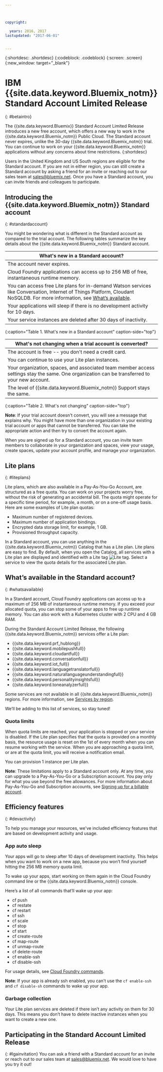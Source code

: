 ```yaml
---



copyright:

  years: 2016, 2017
lastupdated: "2017-06-01"


---
```


{:shortdesc: .shortdesc}
{:codeblock: .codeblock}
{:screen: .screen}
{:new_window: target="_blank"}

# IBM {{site.data.keyword.Bluemix_notm}} Standard Account Limited Release
{: #betaintro}

The {{site.data.keyword.Bluemix}} Standard Account Limited Release introduces a new free account, which offers a new way to work in the {{site.data.keyword.Bluemix_notm}} Public Cloud. The Standard account never expires, unlike the 30-day {{site.data.keyword.Bluemix_notm}} trial. You can continue to work on your {{site.data.keyword.Bluemix_notm}} applications without any concerns about time restrictions. 
{:shortdesc}

Users in the United Kingdom and US South regions are eligible for the Standard account. If you are not in either region, you can still create a Standard account by asking a friend for an invite or reaching out to our sales team at sales@bluemix.net. Once you have a Standard account, you can invite friends and colleagues to participate.    

## Introducing the {{site.data.keyword.Bluemix_notm}} Standard account
{: #standardaccount}

You might be wondering what is different in the Standard account as compared to the trial account. The following tables summarize the key details about the {{site.data.keyword.Bluemix_notm}} Standard account. 

|What's new in a Standard account? |    
|-----------------|
| The account never expires. |
| Cloud Foundry applications can access up to 256 MB of free, instantaneous runtime memory. |
| You can access free Lite plans for in-demand Watson services like Conversation, Internet of Things Platform, Cloudant NoSQLDB. For more information, see [What’s available](/docs/pricing/standard_account.html#whatsavailable). |
| Your applications will sleep if there is no development activity for 10 days. |
| Your service instances are deleted after 30 days of inactivity. |
{:caption="Table 1. What's new in a Standard account" caption-side="top"}

|What's not changing when a trial account is converted? | 
|-----------------|
|The account is free -- you don't need a credit card. |
|You can continue to use your Lite plan instances. |
|Your organization, spaces, and associated team member access settings stay the same. One organization can be transferred to your new account. |
|The level of {{site.data.keyword.Bluemix_notm}} Support stays the same. |
{:caption="Table 2. What's not changing" caption-side="top"}

**Note**: If your trial account doesn't convert, you will see a message that explains why. You might have more than one organization in your existing trial account or apps that cannot be transferred. You can take the appropriate action and then try to convert the account again.

When you are signed up for a Standard account, you can invite team members to collaborate in your organization and spaces, view your usage, create spaces, update your account profile, and manage your organization.

## Lite plans
{: #liteplans}
   
Lite plans, which are also available in a Pay-As-You-Go Account, are structured as a free quota. You can work on your projects worry free, without the risk of generating an accidental bill. The quota might operate for a specific time period, for example, a month, or on a one-off usage basis. Here are some examples of Lite plan quotas:

<ul>
<li>Maximum number of registered devices.</li>
<li>Maximum number of application bindings.</li>
<li>Encrypted data storage limit, for example, 1 GB.</li>
<li>Provisioned throughput capacity.</li>
</ul> 

In a Standard account, you can use anything in the {{site.data.keyword.Bluemix_notm}} Catalog that has a Lite plan. Lite plans are easy to find. By default, when you open the Catalog, all services with a Lite plan are displayed and identified with a Lite tag ![Lite tag](../icons/Lite.svg). Select a service to view the quota details for the associated Lite plan.

## What’s available in the Standard account?
{: #whatsavailable}

In a Standard account, Cloud Foundry applications can access up to a maximum of 256 MB of instantaneous runtime memory. If you exceed your allocated quota, you can stop some of your apps to free up runtime memory. You can also work with a Kubernetes cluster with 2 CPU and 4 GB RAM. 

During the Standard Account Limited Release, the following {{site.data.keyword.Bluemix_notm}} services offer a Lite plan:

<ul>
<li>{{site.data.keyword.prf_hublong}}</li>
<li>{{site.data.keyword.mobilepushfull}}</li>
<li>{{site.data.keyword.cloudantfull}}</li>
<li>{{site.data.keyword.conversationfull}}</li>
<li>{{site.data.keyword.iot_full}}</li>
<li>{{site.data.keyword.languagetranslatorfull}}</li>
<li>{{site.data.keyword.naturallanguageunderstandingfull}}</li>
<li>{{site.data.keyword.personalityinsightsfull}}</li>
<li>{{site.data.keyword.toneanalyzerfull}}</li>
</ul>

Some services are not available in all {{site.data.keyword.Bluemix_notm}} regions. For more information, see [Services by region](/docs/services/services_region.html#services_region).

We’ll be adding to this list of services, so stay tuned!

### Quota limits

When quota limits are reached, your application is stopped or your service is disabled. If the Lite plan specifies that the quota is provided on a monthly basis, the resource usage is reset on the 1st of every month when you can resume working with the service. When you are approaching a quota limit, or are at the quota limit, you will receive a notification email. 

You can provision 1 instance per Lite plan. 

**Note**: These limitations apply to a Standard account only. At any time, you can upgrade to a Pay-As-You-Go or a Subscription account. You pay only for what you use beyond the free allowances. For more information about Pay-As-You-Go and Subscription accounts, see [Signing up for a billable account](/docs/pricing/billable.html#billable).

## Efficiency features
{: #devactivity}

To help you manage your resources, we've included efficiency features that are based on development activity and usage.

### App auto sleep

Your apps will go to sleep after 10 days of development inactivity. This helps when you want to work on a new app, because you won’t find yourself hitting the 256 MB memory quota limit. 

To wake up your apps, start working on them again in the Cloud Foundry command line or the {{site.data.keyword.Bluemix_notm}} console. 
 
 Here’s a list of all commands that’ll wake up your app:
  * cf push
  * cf restate
  * cf restart
  * cf ssh
  * cf scale
  * cf stop
  * cf start
  * cf create-route
  * cf map-route
  * cf unmap-route
  * cf delete-route
  * cf enable-ssh
  * cf disable-ssh

For usage details, see [Cloud Foundry commands](/docs/cli/reference/cfcommands/index.html).

 **Note**: If your app is already ssh enabled, you can't use the `cf enable-ssh` and `cf disable-sh` commands to wake up your app. 

### Garbage collection

Your Lite plan services are deleted if there isn’t any activity on them for 30 days. This means you don’t have to delete inactive instances when you want to create a new one. 
 
## Participating in the Standard Account Limited Release
{: #lgainvitation}
You can ask a friend with a Standard account for an invite or reach out to our sales team at sales@bluemix.net. We would love to have you try it out!
